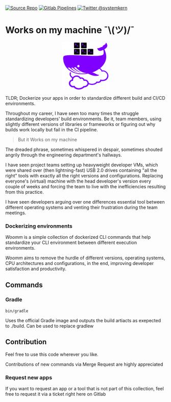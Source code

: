 [![Source Repo](https://img.shields.io/badge/fork%20on-gitlab-important?logo=gitlab)](https://gitlab.com/systemkern/works-on-my-machine)
[![Gitlab Pipelines](https://gitlab.com/systemkern/works-on-my-machine/badges/master/pipeline.svg)](https://gitlab.com/systemkern/works-on-my-machine/-/pipelines)
[![Twitter @systemkern](https://img.shields.io/badge/follow-%40systemkern-blue?logo=twitter)](https://twitter.com/systemkern)


Works on my machine ¯\\(ツ)/¯
====================

<center><img src="public/logo/woomm.png" width="150" height="150"></center>

TLDR; Dockerize your apps in order to standardize different build and CI/CD environments.

Throughout my career, I have seen too many times the struggle standardizing developers' build environments. Be it, team members, using slightly different versions of libraries or frameworks or figuring out why builds work locally but fail in the CI pipeline.

> But it Works on my machine

The dreaded phrase, sometimes whispered in despair, sometimes shouted angrily through the engineering department's hallways. 

I have seen project teams setting up heavyweight developer VMs, which were shared over (then lightning-fast) USB 2.0 drives containing "all the right" tools with exactly all the right versions and configurations. Replacing everyone's (virtual) machine with the head developer's version every couple of weeks and forcing the team to live with the inefficiencies resulting from this practice.

I have seen developers arguing over one differences essential tool between different operating systems and venting their frustration during the team meetings.

### Dockerizing environments
_Woomm_ is a simple collection of dockerized CLI commands that help standardize your CLI environment between different execution environments.

_Woomm_ aims to remove the hurdle of different versions, operating systems, CPU architectures and configurations, in the end, improving developer satisfaction and productivity.


Commands
--------------------

### Gradle
`bin/gradle`

Uses the official Gradle image and outputs the build artiacts as exepected to ./build.
Can be used to replace gradlew


Contribution
--------------------
Feel free to use this code wherever you like.

Contributions of new commands via Merge Request are highly appreciated


### Request new apps

If you want to request an app or a tool that is not part of this collection, feel free to request it via a ticket right here on Gitlab

